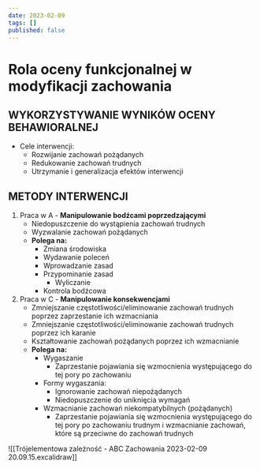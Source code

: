 ```yaml
---
date: 2023-02-09
tags: []
published: false
---
```

# Rola oceny funkcjonalnej w modyfikacji zachowania

## WYKORZYSTYWANIE WYNIKÓW OCENY BEHAWIORALNEJ

- Cele interwencji:  
	- Rozwijanie zachowań pożądanych 
	- Redukowanie zachowań trudnych
	- Utrzymanie i generalizacja efektów interwencji

## METODY INTERWENCJI

1. Praca w A - **Manipulowanie bodźcami poprzedzającymi**
	- Niedopuszczenie do wystąpienia zachowań trudnych
	- Wyzwalanie zachowań pożądanych
	- **Polega na:**
		- Zmiana środowiska
		- Wydawanie poleceń
		- Wprowadzanie zasad
		- Przypominanie zasad 
			- Wyliczanie
		- Kontrola bodźcowa
1. Praca w C - **Manipulowanie konsekwencjami**
	- Zmniejszanie częstotliwości/eliminowanie zachowań trudnych poprzez zaprzestanie ich wzmacniania
	- Zmniejszanie częstotliwości/eliminowanie zachowań trudnych poprzez ich karanie
	- Kształtowanie zachowań pożądanych poprzez ich wzmacnianie
	- **Polega na:**
		- Wygaszanie
			- Zaprzestanie pojawiania się wzmocnienia występującego do tej pory po zachowaniu
		- Formy wygaszania:  
			- Ignorowanie zachowań niepożądanych
			- Niedopuszczenie do uniknięcia wymagań
		- Wzmacnianie zachowań niekompatybilnych (pożądanych)
			- Zaprzestanie pojawiania się wzmocnienia występującego do tej pory po zachowaniu trudnym i wzmacnianie zachowań, które są przeciwne do zachowań trudnych

![[Trójelementowa zależność - ABC Zachowania 2023-02-09 20.09.15.excalidraw]]